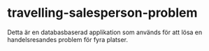 # travelling-salesperson-problem
Detta är en databasbaserad applikation som används för att lösa en handelsresandes problem för fyra platser.
